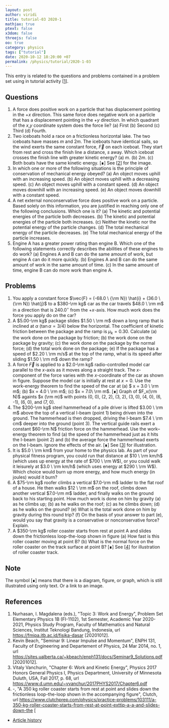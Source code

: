 ```yaml
---
layout: post
author: viridi
title: tutorial-03 2020-1
mathjax: true
ptext: false
x3dom: false
threejs: false
oo: true
category: physics
tags: ["tutorial"]
date: 2020-10-12 18:20:00 +07
permalink: /physics/tutorial/2020-1-03
---
```

This entry is related to the questions and problems contained in a problem set using in tutorial activity [[1](#ref1)].


## Questions
1. A force does positive work on a particle that has displacement pointing in the $+x$ direction. This same force does negative work on a particle that has a displacement pointing in the $+y$ direction. In which quadrant of the $x$,$y$ coordinate system does the force lie? (a) First (b) Second (c) Third (d) Fourth.
2. Two iceboats hold a race on a frictionless horizontal lake. The two iceboats have masses $m$ and $2m$. The iceboats have identical sails, so the wind exerts the same constant force, $\vec{F}$ on each iceboat. They start from rest and cross the finish line a distance, $s$ away. Which iceboat crosses the finish line with greater kinetic energy? (a) $m$. (b) $2m$. (c) Both boats have the same kinetic energy. [&#8718;] See [[2](#ref2)] for the image.
3. In which one or more of the following situations is the principle of conservation of mechanical energy obeyed? (a) An object moves uphill with an increasing speed. (b) An object moves uphill with a decreasing speed. (c) An object moves uphill with a constant speed. (d) An object moves downhill with an increasing speed. (e) An object moves downhill with a constant speed.
4. A net external nonconservative force does positive work on a particle. Based solely on this information, you are justified in reaching only one of the following conclusions. Which one is it? (a) The kinetic and potential energies of the particle both decreases. (b) The kinetic and potential energies of the particle both increases. (c) Neither the kinetic nor the potential energy of the particle changes. (d) The total mechanical energy of the particle decreases. (e) The total mechanical energy of the particle increases.
5. Engine A has a greater power rating than engine B. Which one of the following statements correctly describes the abilities of these engines to do work? (a) Engines A and B can do the same amount of work, but engine A can do it more quickly. (b) Engines A and B can do the same amount of work in the same amount of time. (c) In the same amount of time, engine B can do more work than engine A.


## Problems
1. You apply a constant force $\vec{F} = (-68.0 \ {\rm N}) \hat{i} + (36.0 \ {\rm N}) \hat{j}$ to a $380-\rm kg$ car as the car travels $48.0 \ \rm m$ in a direction that is $240.0^\circ$ from the $+x$-axis. How much work does the force you apply do on the car?
2. A $5.00-\rm kg$ package slides $1.50 \ \rm m$ down a long ramp that is inclined at $\alpha$ ($\tan \alpha = 3/4$) below the horizontal. The coefficient of kinetic friction between the package and the ramp is $\mu_k = 0.30$. Calculate (a) the work done on the package by friction; (b) the work done on the package by gravity; (c) the work done on the package by the normal force; (d) the total work done on the package; (e) If the package has a speed of $2.20 \ \rm m/s$ at the top of the ramp, what is its speed after sliding $1.50 \ \rm m$ down the ramp?
3. A force $\vec{F}$ is applied to a $2.0-\rm kg$ radio-controlled model car parallel to the $x$-axis as it moves along a straight track. The $x$-component of the force varies with the $x$-coordinate of the car as shown in figure. Suppose the model car is initially at rest at $x = 0$. Use the work-energy theorem to find the speed of the car at (a) $ x = 3.0 \ \rm m$; (b) $x = 4.0 \ \rm m$; (c) $x = 7.0\ \rm m$. [&#8718;] Graph of $F_x(\rm N)$ againts $x (\rm m)$ with points (0, 0), (2, 2), (3, 2), (3, 0), (4, 0), (6, -1), (6, 0), and (7, 0).
4. The $200-\rm kg$ steel hammerhead of a pile driver is lifted $3.00 \ \rm m$ above the top of a vertical I-beam (point 1) being driven into the ground. The hammerhead is then dropped, driving the I-beam $7.4 \ \rm cm$ deeper into the ground (point 3). The vertical guide rails exert a constant $60-\rm N$ friction force on the hammerhead. Use the work–energy theorem to find (a) the speed of the hammerhead just as it hits the I-beam (point 2) and (b) the average force the hammerhead exerts on the I-beam. Ignore the effects of the air. [&#8718;] See [[3](#ref3)] for illustration.
5. It is $5.0 \ \rm km$ from your home to the physics lab. As part of your physical fitness program, you could run that distance at $10 \ \rm km/h$ (which uses up energy at the rate of $700 \ \rm W$), or you could walk it leisurely at $3.0 \ \rm km/h$ (which uses energy at $290 \ \rm W$). Which choice would burn up more energy, and how much energy (in joules) would it burn?
6. A $75-\rm kg$ roofer climbs a vertical $7.0-\rm m$ ladder to the flat roof of a house. He then walks $12 \ \rm m$ on the roof, climbs down another vertical $7.0-\rm m$ ladder, and finally walks on the ground back to his starting point. How much work is done on him by gravity (a) as he climbs up; (b) as he walks on the roof; (c) as he climbs down; (d) as he walks on the ground? (e) What is the total work done on him by gravity during this round trip? (f) On the basis of your answer to part (e), would you say that gravity is a conservative or nonconservative force? Explain.
7. A $350-\rm kg$ roller coaster starts from rest at point A and slides down the frictionless loop-the-loop shown in figure (a) How fast is this roller coaster moving at point B? (b) What is the normal force on the roller coaster on the track surface at point B? [&#8718;] See [[4](#ref4)] for illustration of roller coaster track.


## Note
The symbol [&#8718;] means that there is a diagram, figure, or graph, which is still illustrated using only text. Or a link to an image.


## References
1. <a name="ref1"></a>Nurhasan, I. Magdalena (eds.), "Topic 3: Work and Energy", Problem Set Elementary Physics 1B (FI-1102), 1st Semester, Academic Year 2020-2021, Physics Study Program, Faculty of Mathematics and Natural Sciences, Institut Teknologi Bandung, Indonesia, url <https://fmipa.itb.ac.id/fisika-dasar> [20201012].
2. <a name="ref2"></a>Kevin Beach, "Seminar 9: Linear Impulse and
Momentum", ENPH 131, Faculty of Engineering and Departement of Physics, 24 Mar 2014, no. 1, url <https://sites.ualberta.ca/~kbeach/enph131/docs/Seminar9_Solutions.pdf> [20201012].
3. <a name="ref3"></a>Vitaly Vanchurin, "Chapter 6: Work and Kinetic Energy", Physics 2017 Honors General Physics I, Physics Department, University of Minnesota Duluth, USA, Fall 2017, p. 68, url <https://www.d.umn.edu/~vvanchur/2017PHYS2017/Chapter6.pdf>
4. <a name="ref4"></a>-, "A 350 kg roller coaster starts from rest at point and slides down the frictionless loop-the-loop shown in the accompanying figure", Clutch, url <https://www.clutchprep.com/physics/practice-problems/103111/a-350-kg-roller-coaster-starts-from-rest-at-point-exttip-a-a-and-slides-down-the> [

+ [Article history](https://github.com/butiran/butiran.github.io/commits/master/_posts/phys/tutorial/2020-10-12-tutorial-03-2020-1.md)
